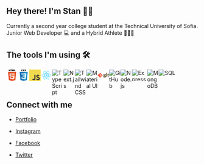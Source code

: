 ## Hey there! I'm Stan 👨‍💻

Currently a second year college student at the Technical University of Sofia. <br/> Junior Web Developer 💻 and a Hybrid Athlete 🏃‍♂💪 

## The tools I'm using 🛠

<img align="left" alt="HTML5" width="30px" src="https://raw.githubusercontent.com/github/explore/80688e429a7d4ef2fca1e82350fe8e3517d3494d/topics/html/html.png"/> 
<img align="left" alt="CSS3" width="30px" src="https://raw.githubusercontent.com/github/explore/80688e429a7d4ef2fca1e82350fe8e3517d3494d/topics/css/css.png" />
<img align="left" alt="JavaScript" width="30px" src="https://raw.githubusercontent.com/github/explore/80688e429a7d4ef2fca1e82350fe8e3517d3494d/topics/javascript/javascript.png" />
<img align="left" alt="React" width="30px" src="https://raw.githubusercontent.com/github/explore/80688e429a7d4ef2fca1e82350fe8e3517d3494d/topics/react/react.png" />
<img align="left" alt="TypeScript" width="30px" src="https://iconape.com/wp-content/png_logo_vector/typescript.png"/>
<img align="left" alt="Next.js" width="30px" src="https://qph.fs.quoracdn.net/main-qimg-744f96b18fb3ef81b05512d78b679e25"/>
<img align="left" alt="Tailwind CSS" width="30px" src="https://upload.wikimedia.org/wikipedia/commons/thumb/d/d5/Tailwind_CSS_Logo.svg/2048px-Tailwind_CSS_Logo.svg.png"/>
<img align="left" alt="Material UI" width="30px" src="https://v4.mui.com/static/logo.png"/>
<img align="left" alt="Git" width="30px" src="https://raw.githubusercontent.com/github/explore/80688e429a7d4ef2fca1e82350fe8e3517d3494d/topics/git/git.png" />
<img align="left" alt="GitHub" width="30px" src="https://www.kindpng.com/picc/m/255-2558173_github-logo-png-transparent-png.png" />
<img align="left" alt="Node.js" width="30px" src="https://preview.redd.it/oxtub3jii6281.png?width=416&format=png&auto=webp&s=85b9b173f2cbcdc99c96d37dd85dda54cabe6e39"/>
<img align="left" alt="Express.js" width="40px" height="30px" src="https://www.resourcifi.com/wp-content/themes/resourcifi-child/img/express-min.png"/>
<img align="left" style="margin-bottom:20px" alt="MongoDB" width="30px" src="https://g.foolcdn.com/art/companylogos/square/mdb.png"/>
<img align="left" style="margin-bottom:20px" alt="SQL" width="50px" src="https://c0.klipartz.com/pngpicture/170/924/gratis-png-base-de-datos-de-microsoft-sql-server-sql-microsoft-azure-sql-thumbnail.png"/>

<br/>
<br/>
<br/>

## Connect with me


- [Portfolio](https://standimitrov.vercel.app/)

- [Instagram](https://www.instagram.com/st.dimitrovv/)

- [Facebook](https://www.facebook.com/stanimir.dimitrov.5494)

- [Twitter](https://twitter.com/standimitrovv)



